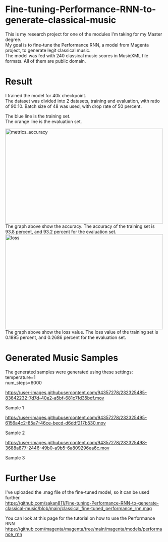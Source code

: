 # Fine-tuning-Performance-RNN-to-generate-classical-music

This is my research project for one of the modules I'm taking for my Master degree.  
My goal is to fine-tune the Performance RNN, a model from Magenta project, to generate legit classical music.   
The model was fed with 240 classical music scores in MusicXML file formats. All of them are public domain.  

# Result
I trained the model for 40k checkpoint.   
The dataset was divided into 2 datasets, training and evaluation, with ratio of 90:10. Batch size of 48 was used, with drop rate of 50 percent.    

The blue line is the training set.  
The orange line is the evaluation set.  

<img src="https://user-images.githubusercontent.com/94357278/232262180-f10d816a-c7d3-4641-8e21-44646ed0f853.jpg" alt="metrics_accuracy" width="500" height="300">
The graph above show the accuracy. The accuracy of the training set is 93.8 percent, and 93.2 percent for the evaluation set.   


<img src="https://user-images.githubusercontent.com/94357278/232262134-4da79b2d-1233-4457-b6f4-dd433d81c4ef.jpg" alt="loss" width="500" height="300">
The graph above show the loss value. The loss value of the training set is 0.1895 percent, and 0.2686 percent for the evaluation set.

# Generated Music Samples
The generated samples were generated using these settings:   
temperature=1    
num_steps=6000   

https://user-images.githubusercontent.com/94357278/232325485-83642232-7d7d-40e2-a5bf-681c7fd35bdf.mov

Sample 1

https://user-images.githubusercontent.com/94357278/232325495-6156a4c2-85a7-46ce-becd-d6ddf217b530.mov

Sample 2

https://user-images.githubusercontent.com/94357278/232325498-3688a877-2446-49b0-a9b5-6a809296ea6c.mov

Sample 3

# Further Use

I've uploaded the .mag file of the fine-tuned model, so it can be used further.   
https://github.com/sakan811/Fine-tuning-Performance-RNN-to-generate-classical-music/blob/main/classical_fine-tuned_performance_rnn.mag   

You can look at this page for the tutorial on how to use the Performance RNN   
https://github.com/magenta/magenta/tree/main/magenta/models/performance_rnn
